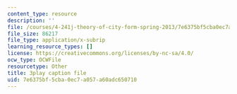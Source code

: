 ```yaml
---
content_type: resource
description: ''
file: /courses/4-241j-theory-of-city-form-spring-2013/7e6375bf5cba0ec7a057a60adc650710_rbTLRBdEcqA.srt
file_size: 86217
file_type: application/x-subrip
learning_resource_types: []
license: https://creativecommons.org/licenses/by-nc-sa/4.0/
ocw_type: OCWFile
resourcetype: Other
title: 3play caption file
uid: 7e6375bf-5cba-0ec7-a057-a60adc650710
---
```

